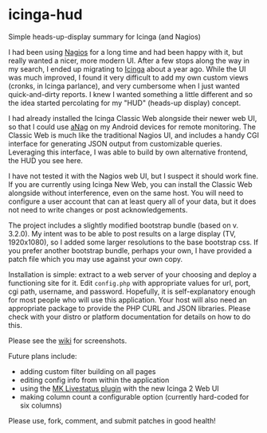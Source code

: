 icinga-hud
==========

Simple heads-up-display summary for Icinga (and Nagios)

I had been using [Nagios](http://www.nagios.org/) for a long time and had been happy with it, but really wanted a nicer, more modern UI. After a few stops along the way in my search, I ended up migrating to [Icinga](https://www.icinga.org/) about a year ago. While the UI was much improved, I found it very difficult to add my own custom views (cronks, in Icinga parlance), and very cumbersome when I just wanted quick-and-dirty reports. I knew I wanted something a little different and so the idea started percolating for my "HUD" (heads-up display) concept.

I had already installed the Icinga Classic Web alongside their newer web UI, so that I could use [aNag](https://play.google.com/store/apps/details?id=info.degois.damien.android.aNag&hl=en) on my Android devices for remote monitoring. The Classic Web is much like the traditional Nagios UI, and includes a handy CGI interface for generating JSON output from customizable queries. Leveraging this interface, I was able to build by own alternative frontend, the HUD you see here.

I have not tested it with the Nagios web UI, but I suspect it should work fine. If you are currently using Icinga New Web, you can install the Classic Web alongside without interference, even on the same host. You will need to configure a user account that can at least query all of your data, but it does not need to write changes or post acknowledgements.

The project includes a slightly modified bootstrap bundle (based on v. 3.2.0). My intent was to be able to post results on a large display (TV, 1920x1080), so I added some larger resolutions to the base bootstrap css. If you prefer another bootstrap bundle, perhaps your own, I have provided a patch file which you may use against your own copy.

Installation is simple: extract to a web server of your choosing and deploy a functioning site for it. Edit `config.php` with appropriate values for url, port, cgi path, username, and password. Hopefully, it is self-explanatory enough for most people who will use this application. Your host will also need an appropriate package to provide the PHP CURL and JSON libraries. Please check with your distro or platform documentation for details on how to do this.

Please see the [wiki](https://github.com/sgsax/icinga-hud/wiki) for screenshots.

Future plans include:
 * adding custom filter building on all pages
 * editing config info from within the application
 * using the [MK Livestatus plugin](http://mathias-kettner.de/checkmk_livestatus.html) with the new Icinga 2 Web UI
 * making column count a configurable option (currently hard-coded for six columns)

Please use, fork, comment, and submit patches in good health!
